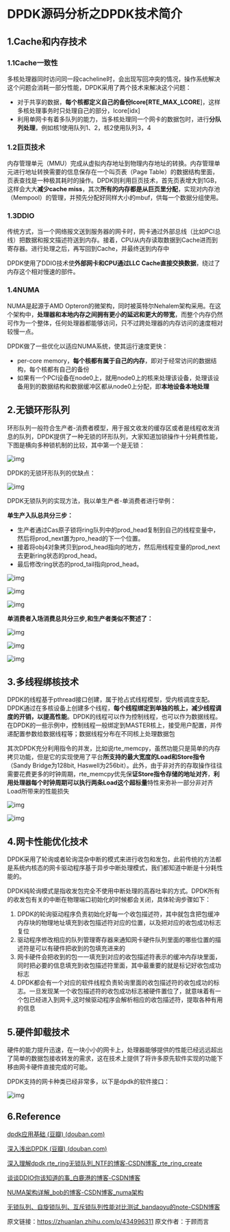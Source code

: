 # DPDK源码分析之DPDK技术简介

## 1.Cache和内存技术

### 1.1Cache一致性

多核处理器同时访问同一段cacheline时，会出现写回冲突的情况，操作系统解决这个问题会消耗一部分性能，DPDK采用了两个技术来解决这个问题：

- 对于共享的数据，**每个核都定义自己的备份lcore[RTE_MAX_LCORE**]，这样多核处理事务时只处理自己的部分，lcore[idx]
- 利用单网卡有着多队列的能力，当多核处理同一个网卡的数据包时，进行**分队列处理**，例如核1使用队列1、2，核2使用队列3，4

### 1.2巨页技术

内存管理单元（MMU）完成从虚拟内存地址到物理内存地址的转换。内存管理单元进行地址转换需要的信息保存在一个叫页表（Page Table）的数据结构里面，页表查找是一种极其耗时的操作。DPDK则利用巨页技术，首先页表增大到1GB，这样会大大**减少cache miss**，其次**所有的内存都是从巨页里分配**，实现对内存池（Mempool）的管理，并预先分配好同样大小的mbuf，供每一个数据分组使用。

### 1.3DDIO

传统方式，当一个网络报文送到服务器的网卡时，网卡通过外部总线（比如PCI总线）把数据和报文描述符送到内存。接着，CPU从内存读取数据到Cache进而到寄存器。进行处理之后，再写回到Cache，并最终送到内存中

DPDK使用了DDIO技术使**外部网卡和CPU通过LLC Cache直接交换数据**，绕过了内存这个相对慢速的部件。

### 1.4NUMA

NUMA是起源于AMD Opteron的微架构，同时被英特尔Nehalem架构采用。在这个架构中，**处理器和本地内存之间拥有更小的延迟和更大的带宽**，而整个内存仍然可作为一个整体，任何处理器都能够访问，只不过跨处理器的内存访问的速度相对较慢一点。

DPDK做了一些优化以适应NUMA系统，使其运行速度更快：

- per-core memory，**每个核都有属于自己的内存**，即对于经常访问的数据结构，每个核都有自己的备份
- 如果有一个PCI设备在node0上，就用node0上的核来处理该设备，处理该设备用到的数据结构和数据缓冲区都从node0上分配，即**本地设备本地处理**

## 2.无锁环形队列

环形队列一般符合生产者-消费者模型，用于报文收发的缓存区或者是线程收发消息的队列，DPDK提供了一种无锁的环形队列，大家知道加锁操作十分耗费性能，下图是横向多种锁机制的比较，其中第一个是无锁：

![img](https://pic2.zhimg.com/80/v2-e4095972aacbf7b83fd5287144667091_720w.webp)

DPDK的无锁环形队列的优缺点：

![img](https://pic1.zhimg.com/80/v2-02a2bbf8f374f8e25f7d460547ccc064_720w.webp)

DPDK无锁队列的实现方法，我以单生产者-单消费者进行举例：

**单生产入队总共分三步：**

- 生产者通过Cas原子锁将ring队列中的prod_head复制到自己的线程变量中，然后将prod_next置为pro_head的下一个位置。
- 接着将obj4对象拷贝到prod_head指向的地方，然后用线程变量的prod_next去更新ring状态的prod_head。
- 最后修改ring状态的prod_tail指向prod_head。



![img](https://pic4.zhimg.com/80/v2-552d220e8ba7522de714f25de4f2f893_720w.webp)

![img](https://pic3.zhimg.com/80/v2-67539c0e231fce9a7d7d9d77550cef22_720w.webp)

![img](https://pic4.zhimg.com/80/v2-fd20f7b39065c2d4f5bfa438210d28bf_720w.webp)

**单消费者入场消费总共分三步,和生产者类似不赘述了：**

![img](https://pic3.zhimg.com/80/v2-04312622177d01fb19a92f605fe638da_720w.webp)

![img](https://pic2.zhimg.com/80/v2-37a78d71d96318376f415b31a7278b59_720w.webp)

![img](https://pic1.zhimg.com/80/v2-8d27fed09e736d1285d2a92f612b4638_720w.webp)

## 3.多线程绑核技术

DPDK的线程基于pthread接口创建，属于抢占式线程模型，受内核调度支配。DPDK通过在多核设备上创建多个线程，**每个线程绑定到单独的核上，减少线程调度的开销，以提高性能**。DPDK的线程可以作为控制线程，也可以作为数据线程。在DPDK的一些示例中，控制线程一般绑定到MASTER核上，接受用户配置，并传递配置参数给数据线程等；数据线程分布在不同核上处理数据包

其次DPDK充分利用指令的并发，比如说rte_memcpy，虽然功能只是简单的内存拷贝功能，但是它的实现使用了平台**所支持的最大宽度的Load和Store指令**（Sandy Bridge为128bit, Haswell为256bit）。此外，由于非对齐的存取操作往往需要花费更多的时钟周期，rte_memcpy优先保**证Store指令存储的地址对齐**，**利用处理器每个时钟周期可以执行两条Load这个超标量**特性来弥补一部分非对齐Load所带来的性能损失

![img](https://pic3.zhimg.com/80/v2-da3c6a2611af184a8e2fe7424660e5ca_720w.webp)

![img](https://pic1.zhimg.com/80/v2-675ab7cf0ebdb7ef790d5f980fc97c70_720w.webp)

## 4.网卡性能优化技术

DPDK采用了轮询或者轮询混杂中断的模式来进行收包和发包，此前传统的方法都是系统内核态的网卡驱动程序基于异步中断处理模式，我们都知道中断是十分耗性能的。

DPDK纯轮询模式是指收发包完全不使用中断处理的高吞吐率的方式。DPDK所有的收发包有关的中断在物理端口初始化的时候都会关闭，具体轮询步骤如下：

1. DPDK的轮询驱动程序负责初始化好每一个收包描述符，其中就包含把包缓冲内存块的物理地址填充到收包描述符对应的位置，以及把对应的收包成功标志复位
2. 驱动程序修改相应的队列管理寄存器来通知网卡硬件队列里面的哪些位置的描述符是可以有硬件把收到的包填充进来的
3. 网卡硬件会把收到的包一一填充到对应的收包描述符表示的缓冲内存块里面，同时把必要的信息填充到收包描述符里面，其中最重要的就是标记好收包成功标志
4. DPDK都会有一个对应的软件线程负责轮询里面的收包描述符的收包成功的标志。一旦发现某一个收包描述符的收包成功标志被硬件置位了，就意味着有一个包已经进入到网卡,这时候驱动程序会解析相应的收包描述符，提取各种有用的信息

## 5.硬件卸载技术

硬件的能力提升迅速，在一块小小的网卡上，处理器能够提供的性能已经远远超出了简单的数据包接收转发的需求，这在技术上提供了将许多原先软件实现的功能下移由网卡硬件直接完成的可能。

DPDK支持的网卡种类已经非常多，以下是dpdk的软件接口：

![img](https://pic2.zhimg.com/80/v2-92ec9fc6d2b36ba4e94778a8d7915131_720w.webp)

## 6.Reference

[dpdk应用基础 (豆瓣) (douban.com)](https://link.zhihu.com/?target=https%3A//book.douban.com/subject/26880617/)

[深入浅出DPDK (豆瓣) (douban.com)](https://link.zhihu.com/?target=https%3A//book.douban.com/subject/26798275/)

[深入理解dpdk rte_ring无锁队列_NTF的博客-CSDN博客_rte_ring_create](https://link.zhihu.com/?target=https%3A//blog.csdn.net/chen98765432101/article/details/69367633)

[谈谈DDIO你该知道的事_白鹿港的博客-CSDN博客](https://link.zhihu.com/?target=https%3A//blog.csdn.net/qq_40500045/article/details/109272627%3Fops_request_misc%3D%257B%2522request%255Fid%2522%253A%2522163731521516780269822988%2522%252C%2522scm%2522%253A%252220140713.130102334.pc%255Fall.%2522%257D%26request_id%3D163731521516780269822988%26biz_id%3D0%26utm_medium%3Ddistribute.pc_search_result.none-task-blog-2~all~first_rank_ecpm_v1~rank_v31_ecpm-1-109272627.pc_search_result_cache%26utm_term%3Dddio%26spm%3D1018.2226.3001.4187)

[NUMA架构详解_bob的博客-CSDN博客_numa架构](https://link.zhihu.com/?target=https%3A//blog.csdn.net/qq_20817327/article/details/105925071%3Fops_request_misc%3D%257B%2522request%255Fid%2522%253A%2522163731522616780255297150%2522%252C%2522scm%2522%253A%252220140713.130102334.pc%255Fall.%2522%257D%26request_id%3D163731522616780255297150%26biz_id%3D0%26utm_medium%3Ddistribute.pc_search_result.none-task-blog-2~all~first_rank_ecpm_v1~rank_v31_ecpm-2-105925071.pc_search_result_cache%26utm_term%3Dnuma%26spm%3D1018.2226.3001.4187)

[无锁队列、自旋锁队列、互斥锁队列性能对比测试_bandaoyu的note-CSDN博客](https://link.zhihu.com/?target=https%3A//blog.csdn.net/bandaoyu/article/details/108481029%3Futm_medium%3Ddistribute.pc_relevant.none-task-blog-2~default~baidujs_utm_term~default-8.no_search_link%26spm%3D1001.2101.3001.4242.5)

原文链接：https://zhuanlan.zhihu.com/p/434996311  原文作者：于顾而言
